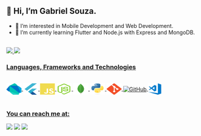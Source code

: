 ## 👋 Hi, I’m Gabriel Souza.
- 👀 I’m interested in Mobile Development and Web Development.
- 🌱 I’m currently learning Flutter and Node.js with Express and MongoDB.
<br></br>
<div>
  <a href="https://github.com/gsouza97">
  <img height="180em" src="https://github-readme-stats.vercel.app/api?username=gsouza97&show_icons=true&theme=dark&include_all_commits=true&count_private=true"/>
  <img height="180em" src="https://github-readme-stats.vercel.app/api/top-langs/?username=gsouza97&layout=compact&langs_count=10&theme=dark"/>
<div>
  
### Languages, Frameworks and Technologies
<div style="display: inline_block"><br>
  <img align="center" alt="Dart" height="30" width="40" src="https://raw.githubusercontent.com/devicons/devicon/master/icons/dart/dart-original.svg">
  <img align="center" alt="Flutter" height="30" width="40" src="https://raw.githubusercontent.com/devicons/devicon/master/icons/flutter/flutter-original.svg">
  <img align="center" alt="Js" height="30" width="40" src="https://raw.githubusercontent.com/devicons/devicon/master/icons/javascript/javascript-plain.svg">
  <img align="center" alt="Node" height="30" width="40" src="https://raw.githubusercontent.com/devicons/devicon/master/icons/nodejs/nodejs-original.svg">
  <img align="center" alt="MongoDB" height="30" width="40" src="https://raw.githubusercontent.com/devicons/devicon/master/icons/mongodb/mongodb-original.svg">
  <img align="center" alt="Python" height="30" width="40" src="https://raw.githubusercontent.com/devicons/devicon/master/icons/python/python-original.svg">
  <img align="center" alt="Git" height="30" width="40" src="https://raw.githubusercontent.com/devicons/devicon/master/icons/git/git-original.svg">
  <img align="center" alt="GitHub" height="30" width="40" src="https://github.githubassets.com/images/modules/logos_page/GitHub-Mark.png">
  <img align="center" alt="VSCode" height="30" width="35" src="https://raw.githubusercontent.com/github/explore/80688e429a7d4ef2fca1e82350fe8e3517d3494d/topics/visual-studio-code/visual-studio-code.png">
</div>
<br>

### You can reach me at:
  <div>
  <a href="https://www.linkedin.com/in/gabrielsouza007/" target="_blank"><img src="https://img.shields.io/badge/-LinkedIn-%230077B5?style=for-the-badge&logo=linkedin&logoColor=white" target="_blank"></a>
  <a href="https://instagram.com/binhosouza" target="_blank"><img src="https://img.shields.io/badge/-Instagram-%23E4405F?style=for-the-badge&logo=instagram&logoColor=white" target="_blank"></a>
  <a href = "mailto: gabrielss_@outlook.com"><img src="https://img.shields.io/badge/-Email-%23EA4335?style=for-the-badge&logo=email&logoColor=white" target="_blank"></a>
</div>
<!---
gsouza97/gsouza97 is a ✨ special ✨ repository because its `README.md` (this file) appears on your GitHub profile.
You can click the Preview link to take a look at your changes.
--->
